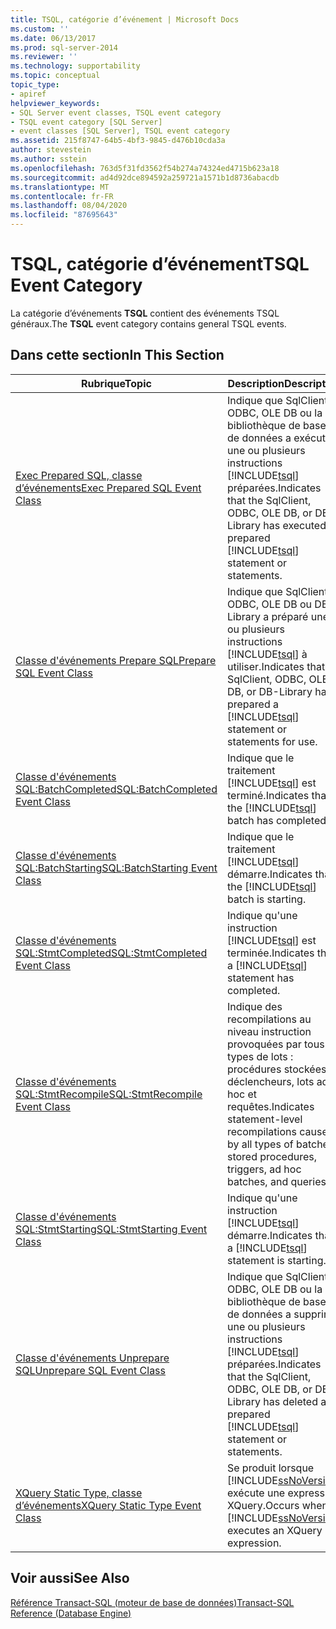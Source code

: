 ```yaml
---
title: TSQL, catégorie d’événement | Microsoft Docs
ms.custom: ''
ms.date: 06/13/2017
ms.prod: sql-server-2014
ms.reviewer: ''
ms.technology: supportability
ms.topic: conceptual
topic_type:
- apiref
helpviewer_keywords:
- SQL Server event classes, TSQL event category
- TSQL event category [SQL Server]
- event classes [SQL Server], TSQL event category
ms.assetid: 215f8747-64b5-4bf3-9845-d476b10cda3a
author: stevestein
ms.author: sstein
ms.openlocfilehash: 763d5f31fd3562f54b274a74324ed4715b623a18
ms.sourcegitcommit: ad4d92dce894592a259721a1571b1d8736abacdb
ms.translationtype: MT
ms.contentlocale: fr-FR
ms.lasthandoff: 08/04/2020
ms.locfileid: "87695643"
---
```

# <a name="tsql-event-category"></a><span data-ttu-id="c80fc-102">TSQL, catégorie d’événement</span><span class="sxs-lookup"><span data-stu-id="c80fc-102">TSQL Event Category</span></span>
  <span data-ttu-id="c80fc-103">La catégorie d’événements **TSQL** contient des événements TSQL généraux.</span><span class="sxs-lookup"><span data-stu-id="c80fc-103">The **TSQL** event category contains general TSQL events.</span></span>  
  
## <a name="in-this-section"></a><span data-ttu-id="c80fc-104">Dans cette section</span><span class="sxs-lookup"><span data-stu-id="c80fc-104">In This Section</span></span>  
  
|<span data-ttu-id="c80fc-105">Rubrique</span><span class="sxs-lookup"><span data-stu-id="c80fc-105">Topic</span></span>|<span data-ttu-id="c80fc-106">Description</span><span class="sxs-lookup"><span data-stu-id="c80fc-106">Description</span></span>|  
|-----------|-----------------|  
|[<span data-ttu-id="c80fc-107">Exec Prepared SQL, classe d’événements</span><span class="sxs-lookup"><span data-stu-id="c80fc-107">Exec Prepared SQL Event Class</span></span>](exec-prepared-sql-event-class.md)|<span data-ttu-id="c80fc-108">Indique que SqlClient, ODBC, OLE DB ou la bibliothèque de bases de données a exécuté une ou plusieurs instructions [!INCLUDE[tsql](../../includes/tsql-md.md)] préparées.</span><span class="sxs-lookup"><span data-stu-id="c80fc-108">Indicates that the SqlClient, ODBC, OLE DB, or DB-Library has executed a prepared [!INCLUDE[tsql](../../includes/tsql-md.md)] statement or statements.</span></span>|  
|[<span data-ttu-id="c80fc-109">Classe d'événements Prepare SQL</span><span class="sxs-lookup"><span data-stu-id="c80fc-109">Prepare SQL Event Class</span></span>](prepare-sql-event-class.md)|<span data-ttu-id="c80fc-110">Indique que SqlClient, ODBC, OLE DB ou DB-Library a préparé une ou plusieurs instructions [!INCLUDE[tsql](../../includes/tsql-md.md)] à utiliser.</span><span class="sxs-lookup"><span data-stu-id="c80fc-110">Indicates that SqlClient, ODBC, OLE DB, or DB-Library has prepared a [!INCLUDE[tsql](../../includes/tsql-md.md)] statement or statements for use.</span></span>|  
|[<span data-ttu-id="c80fc-111">Classe d'événements SQL:BatchCompleted</span><span class="sxs-lookup"><span data-stu-id="c80fc-111">SQL:BatchCompleted Event Class</span></span>](sql-batchcompleted-event-class.md)|<span data-ttu-id="c80fc-112">Indique que le traitement [!INCLUDE[tsql](../../includes/tsql-md.md)] est terminé.</span><span class="sxs-lookup"><span data-stu-id="c80fc-112">Indicates that the [!INCLUDE[tsql](../../includes/tsql-md.md)] batch has completed.</span></span>|  
|[<span data-ttu-id="c80fc-113">Classe d'événements SQL:BatchStarting</span><span class="sxs-lookup"><span data-stu-id="c80fc-113">SQL:BatchStarting Event Class</span></span>](sql-batchstarting-event-class.md)|<span data-ttu-id="c80fc-114">Indique que le traitement [!INCLUDE[tsql](../../includes/tsql-md.md)] démarre.</span><span class="sxs-lookup"><span data-stu-id="c80fc-114">Indicates that the [!INCLUDE[tsql](../../includes/tsql-md.md)] batch is starting.</span></span>|  
|[<span data-ttu-id="c80fc-115">Classe d'événements SQL:StmtCompleted</span><span class="sxs-lookup"><span data-stu-id="c80fc-115">SQL:StmtCompleted Event Class</span></span>](sql-stmtcompleted-event-class.md)|<span data-ttu-id="c80fc-116">Indique qu'une instruction [!INCLUDE[tsql](../../includes/tsql-md.md)] est terminée.</span><span class="sxs-lookup"><span data-stu-id="c80fc-116">Indicates that a [!INCLUDE[tsql](../../includes/tsql-md.md)] statement has completed.</span></span>|  
|[<span data-ttu-id="c80fc-117">Classe d'événements SQL:StmtRecompile</span><span class="sxs-lookup"><span data-stu-id="c80fc-117">SQL:StmtRecompile Event Class</span></span>](sql-stmtrecompile-event-class.md)|<span data-ttu-id="c80fc-118">Indique des recompilations au niveau instruction provoquées par tous les types de lots : procédures stockées, déclencheurs, lots ad hoc et requêtes.</span><span class="sxs-lookup"><span data-stu-id="c80fc-118">Indicates statement-level recompilations caused by all types of batches: stored procedures, triggers, ad hoc batches, and queries.</span></span>|  
|[<span data-ttu-id="c80fc-119">Classe d'événements SQL:StmtStarting</span><span class="sxs-lookup"><span data-stu-id="c80fc-119">SQL:StmtStarting Event Class</span></span>](sql-stmtstarting-event-class.md)|<span data-ttu-id="c80fc-120">Indique qu'une instruction [!INCLUDE[tsql](../../includes/tsql-md.md)] démarre.</span><span class="sxs-lookup"><span data-stu-id="c80fc-120">Indicates that a [!INCLUDE[tsql](../../includes/tsql-md.md)] statement is starting.</span></span>|  
|[<span data-ttu-id="c80fc-121">Classe d'événements Unprepare SQL</span><span class="sxs-lookup"><span data-stu-id="c80fc-121">Unprepare SQL Event Class</span></span>](unprepare-sql-event-class.md)|<span data-ttu-id="c80fc-122">Indique que SqlClient, ODBC, OLE DB ou la bibliothèque de bases de données a supprimé une ou plusieurs instructions [!INCLUDE[tsql](../../includes/tsql-md.md)] préparées.</span><span class="sxs-lookup"><span data-stu-id="c80fc-122">Indicates that the SqlClient, ODBC, OLE DB, or DB-Library has deleted a prepared [!INCLUDE[tsql](../../includes/tsql-md.md)] statement or statements.</span></span>|  
|[<span data-ttu-id="c80fc-123">XQuery Static Type, classe d’événements</span><span class="sxs-lookup"><span data-stu-id="c80fc-123">XQuery Static Type Event Class</span></span>](xquery-static-type-event-class.md)|<span data-ttu-id="c80fc-124">Se produit lorsque [!INCLUDE[ssNoVersion](../../includes/ssnoversion-md.md)] exécute une expression XQuery.</span><span class="sxs-lookup"><span data-stu-id="c80fc-124">Occurs when [!INCLUDE[ssNoVersion](../../includes/ssnoversion-md.md)] executes an XQuery expression.</span></span>|  
  
## <a name="see-also"></a><span data-ttu-id="c80fc-125">Voir aussi</span><span class="sxs-lookup"><span data-stu-id="c80fc-125">See Also</span></span>  
 [<span data-ttu-id="c80fc-126">Référence Transact-SQL &#40;moteur de base de données&#41;</span><span class="sxs-lookup"><span data-stu-id="c80fc-126">Transact-SQL Reference &#40;Database Engine&#41;</span></span>](/sql/t-sql/language-reference)  
  
  
